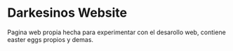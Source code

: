 # Darkesinos Website
Pagina web propia hecha para experimentar con el desarollo web, contiene easter eggs propios y demas.
